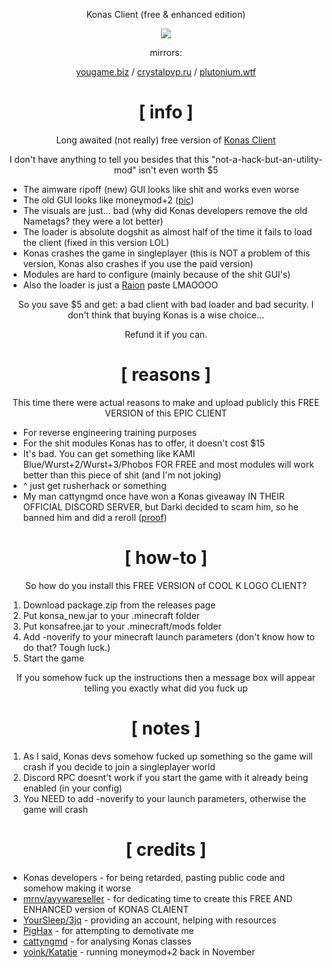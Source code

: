 <div align="center">

Konas Client (free & enhanced edition)

![](https://crystalpvp.ru/konas/jewnas.png)

mirrors:

[yougame.biz](https://yougame.biz/threads/224924/) / [crystalpvp.ru](https://crystalpvp.ru/konas/) / [plutonium.wtf](https://plutonium.wtf/konas/)

#
# [ info ]
Long awaited (not really) free version of [Konas Client](https://konasclient.com/)

I don't have anything to tell you besides that this "not-a-hack-but-an-utility-mod" isn't even worth $5
</div>

+ The aimware ripoff (new) GUI looks like shit and works even worse
+ The old GUI looks like moneymod+2 ([pic](https://camo.githubusercontent.com/edb1fdc23188fa30ffeacc353ac688272e6e163476063450fff383172b497b76/68747470733a2f2f692e696d6775722e636f6d2f335877536e55712e706e67))
+ The visuals are just... bad (why did Konas developers remove the old Nametags? they were a lot better)
+ The loader is absolute dogshit as almost half of the time it fails to load the client (fixed in this version LOL)
+ Konas crashes the game in singleplayer (this is NOT a problem of this version, Konas also crashes if you use the paid version)
+ Modules are hard to configure (mainly because of the shit GUI's)
+ Also the loader is just a [Raion](https://github.com/Ropro2002/raion-public/tree/main/src/main/java/me/cookiedragon234/falcon) paste LMAOOOO

<div align="center">
So you save $5 and get: a bad client with bad loader and bad security. I don't think that buying Konas is a wise choice...

Refund it if you can.

# [ reasons ]
This time there were actual reasons to make and upload publicly this FREE VERSION of this EPIC CLIENT
</div>

+ For reverse engineering training purposes
+ For the shit modules Konas has to offer, it doesn't cost $15
+ It's bad. You can get something like KAMI Blue/Wurst+2/Wurst+3/Phobos FOR FREE and most modules will work better than this piece of shit (and I'm not joking)
+ ^ just get rusherhack or something
+ My man cattyngmd once have won a Konas giveaway IN THEIR OFFICIAL DISCORD SERVER, but Darki decided to scam him, so he banned him and did a reroll ([proof](http://crystalpvp.ru/konas/scam.png))

<div align="center">

# [ how-to ]
So how do you install this FREE VERSION of COOL K LOGO CLIENT?

</div>

1. Download package.zip from the releases page
0. Put konsa_new.jar to your .minecraft folder
0. Put konsafree.jar to your .minecraft/mods folder
0. Add -noverify to your minecraft launch parameters (don't know how to do that? Tough luck.)
0. Start the game

<div align="center">

If you somehow fuck up the instructions then a message box will appear telling you exactly what did you fuck up

# [ notes ]

</div>

1. As I said, Konas devs somehow fucked up something so the game will crash if you decide to join a singleplayer world
2. Discord RPC doesnt't work if you start the game with it already being enabled (in your config)
3. You NEED to add -noverify to your launch parameters, otherwise the game will crash

<div align="center">

# [ credits ]

</div>

+ Konas developers - for being retarded, pasting public code and somehow making it worse
+ [mrnv/ayywareseller](https://github.com/mr-nv) - for dedicating time to create this FREE AND ENHANCED version of KONAS CLAIENT
+ [YourSleep/3jq](https://github.com/3jq) - providing an account, helping with resources
+ [PigHax](https://github.com/oyzipfile) - for attempting to demotivate me
+ [cattyngmd](https://github.com/cattyngmd) - for analysing Konas classes
+ [yoink/Katatje](https://github.com/Katatje) - running moneymod+2 back in November 
